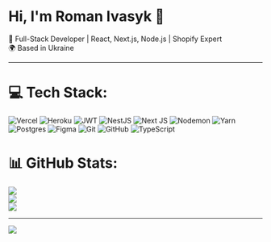 # Hi, I'm Roman Ivasyk 👋
🚀 Full-Stack Developer | React, Next.js, Node.js | Shopify Expert  
🌍 Based in Ukraine
___
# 💻 Tech Stack:
![Vercel](https://img.shields.io/badge/vercel-%23000000.svg?style=for-the-badge&logo=vercel&logoColor=white) ![Heroku](https://img.shields.io/badge/heroku-%23430098.svg?style=for-the-badge&logo=heroku&logoColor=white) ![JWT](https://img.shields.io/badge/JWT-black?style=for-the-badge&logo=JSON%20web%20tokens) ![NestJS](https://img.shields.io/badge/nestjs-%23E0234E.svg?style=for-the-badge&logo=nestjs&logoColor=white) ![Next JS](https://img.shields.io/badge/Next-black?style=for-the-badge&logo=next.js&logoColor=white) ![Nodemon](https://img.shields.io/badge/NODEMON-%23323330.svg?style=for-the-badge&logo=nodemon&logoColor=%BBDEAD) ![Yarn](https://img.shields.io/badge/yarn-%232C8EBB.svg?style=for-the-badge&logo=yarn&logoColor=white) ![Postgres](https://img.shields.io/badge/postgres-%23316192.svg?style=for-the-badge&logo=postgresql&logoColor=white) ![Figma](https://img.shields.io/badge/figma-%23F24E1E.svg?style=for-the-badge&logo=figma&logoColor=white) ![Git](https://img.shields.io/badge/git-%23F05033.svg?style=for-the-badge&logo=git&logoColor=white) ![GitHub](https://img.shields.io/badge/github-%23121011.svg?style=for-the-badge&logo=github&logoColor=white) ![TypeScript](https://img.shields.io/badge/typescript-%23007ACC.svg?style=for-the-badge&logo=typescript&logoColor=white)
# 📊 GitHub Stats:
![](https://github-readme-stats.vercel.app/api?username=ivasykdok&theme=default&hide_border=true&include_all_commits=true&count_private=true)<br/>
![](https://nirzak-streak-stats.vercel.app/?user=ivasykdok&theme=default&hide_border=true)<br/>
![](https://github-readme-stats.vercel.app/api/top-langs/?username=ivasykdok&theme=default&hide_border=true&include_all_commits=true&count_private=true&layout=compact)

---
[![](https://visitcount.itsvg.in/api?id=ivasykdok&icon=3&color=0)](https://visitcount.itsvg.in)

<!-- Proudly created with GPRM ( https://gprm.itsvg.in ) -->
